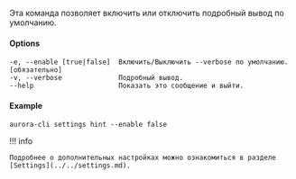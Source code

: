 Эта команда позволяет включить или отключить подробный вывод по умолчанию.

#### Options

```shell
-e, --enable [true|false]  Включить/Выключить --verbose по умолчанию. [обязательно]
-v, --verbose              Подробный вывод.
--help                     Показать это сообщение и выйти.
```

#### Example

```shell
aurora-cli settings hint --enable false
```

!!! info

    Подробнее о дополнительных настройках можно ознакомиться в разделе [Settings](../../settings.md).
